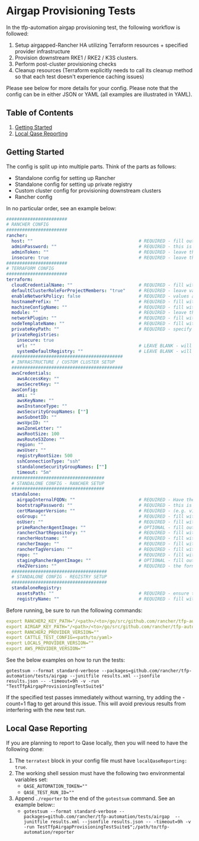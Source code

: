 # Airgap Provisioning Tests

In the tfp-automation airgap provisioning test, the following workflow is followed:

1. Setup airgapped-Rancher HA utilizing Terraform resources + specified provider infrastructure
2. Provision downstream RKE1 / RKE2 / K3S clusters.
3. Perform post-cluster provisioning checks
4. Cleanup resources (Terraform explicitly needs to call its cleanup method so that each test doesn't experience caching issues)

Please see below for more details for your config. Please note that the config can be in either JSON or YAML (all examples are illustrated in YAML).

## Table of Contents
1. [Getting Started](#Getting-Started)
2. [Local Qase Reporting](#Local-Qase-Reporting)

## Getting Started
The config is split up into multiple parts. Think of the parts as follows:
- Standalone config for setting up Rancher
- Standalone config for setting up private registry
- Custom cluster config for provisioning downstream clusters
- Rancher config

In no particular order, see an example below:

```yaml
#######################
# RANCHER CONFIG
#######################
rancher:
  host: ""                                        # REQUIRED - fill out with the expected Rancher server URL
  adminPassword: ""                               # REQUIRED - this is the same as the bootstrapPassword below, make sure they match
  adminToken: ""                                  # REQUIRED - leave this field empty as shown
  insecure: true                                  # REQUIRED - leave this as true
#######################
# TERRAFORM CONFIG
#######################
terraform:
  cloudCredentialName: ""                         # REQUIRED - fill with desired value
  defaultClusterRoleForProjectMembers: "true"     # REQUIRED - leave value as true
  enableNetworkPolicy: false                      # REQUIRED - values are true or false -  can leave as false
  hostnamePrefix: ""                              # REQUIRED - fill with desired value
  machineConfigName: ""                           # REQUIRED - fill with desired value
  module: ""                                      # REQUIRED - leave this field empty as shown
  networkPlugin: ""                               # REQUIRED - fill with desired value
  nodeTemplateName: ""                            # REQUIRED - fill with desired value
  privateKeyPath: ""                              # REQUIRED - specify private key that will be used to access created instances
  privateRegistries:
    insecure: true
    url: ""                                       # LEAVE BLANK - will be set during the test
    systemDefaultRegistry: ""                     # LEAVE BLANK - will be set during the test
  ##########################################
  # INFRASTRUCTURE / CUSTOM CLUSTER SETUP
  ##########################################
  awsCredentials:
    awsAccessKey: ""
    awsSecretKey: ""
  awsConfig:
    ami: ""
    awsKeyName: ""
    awsInstanceType: ""
    awsSecurityGroupNames: [""]
    awsSubnetID: ""
    awsVpcID: ""
    awsZoneLetter: ""
    awsRootSize: 100
    awsRoute53Zone: ""
    region: ""
    awsUser: ""
    registryRootSize: 500
    sshConnectionType: "ssh"
    standaloneSecurityGroupNames: [""]
    timeout: "5m"
  ###################################
  # STANDALONE CONFIG - RANCHER SETUP
  ###################################
  standalone:
    airgapInternalFQDN: ""                        # REQUIRED - Have the same name as the rancherHostname but it must end with `-internal`
    bootstrapPassword: ""                         # REQUIRED - this is the same as the adminPassword above, make sure they match
    certManagerVersion: ""                        # REQUIRED - (e.g. v1.15.3)
    osGroup: ""                                   # REQUIRED - fill with group of the instance created
    osUser: ""                                    # REQUIRED - fill with username of the instance created
    primeRancherAgentImage: ""                    # OPTIONAL - fill out only if you are using Rancher Prime
    rancherChartRepository: ""                    # REQUIRED - fill with desired value. Must end with a trailing /
    rancherHostname: ""                           # REQUIRED - fill with desired value
    rancherImage: ""                              # REQUIRED - fill with desired value
    rancherTagVersion: ""                         # REQUIRED - fill with desired value
    repo: ""                                      # REQUIRED - fill with desired value
    stagingRancherAgentImage: ""                  # OPTIONAL - fill out only if you are using staging registry
    rke2Version: ""                               # REQUIRED - the format MUST be in `v1.xx.x` (i.e. v1.31.3)
  ####################################
  # STANDALONE CONFIG - REGISTRY SETUP
  ####################################
  standaloneRegistry:
    assetsPath: ""                                # REQUIRED - ensure that you end with a trailing `/`
    registryName: ""                              # REQUIRED - fill with desired value
```

Before running, be sure to run the following commands:

```yaml
export RANCHER2_KEY_PATH="/<path>/<to>/go/src/github.com/rancher/tfp-automation/modules/rancher2"
export AIRGAP_KEY_PATH="/<path>/<to>/go/src/github.com/rancher/tfp-automation/modules/airgap"
export RANCHER2_PROVIDER_VERSION=""
export CATTLE_TEST_CONFIG=<path/to/yaml>
export LOCALS_PROVIDER_VERSION=""
export AWS_PROVIDER_VERSION=""
```

See the below examples on how to run the tests:

`gotestsum --format standard-verbose --packages=github.com/rancher/tfp-automation/tests/airgap --junitfile results.xml --jsonfile results.json -- -timeout=9h -v -run "TestTfpAirgapProvisioningTestSuite$"`

If the specified test passes immediately without warning, try adding the -count=1 flag to get around this issue. This will avoid previous results from interfering with the new test run.

## Local Qase Reporting
If you are planning to report to Qase locally, then you will need to have the following done:
1. The `terratest` block in your config file must have `localQaseReporting: true`.
2. The working shell session must have the following two environmental variables set:
     - `QASE_AUTOMATION_TOKEN=""`
     - `QASE_TEST_RUN_ID=""`
3. Append `./reporter` to the end of the `gotestsum` command. See an example below::
     - `gotestsum --format standard-verbose --packages=github.com/rancher/tfp-automation/tests/airgap  --junitfile results.xml --jsonfile results.json -- -timeout=9h -v -run TestTfpAirgapProvisioningTestSuite$";/path/to/tfp-automation/reporter`